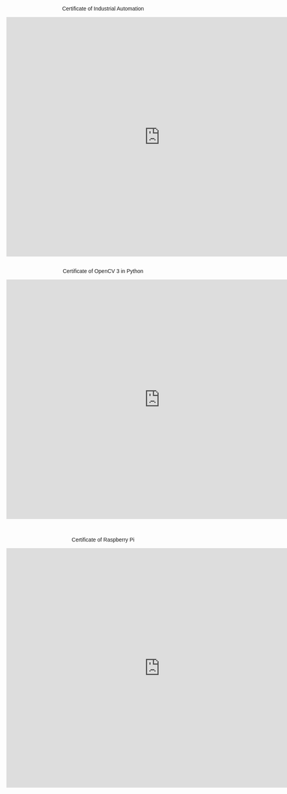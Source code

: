 <title>W3.CSS</title>
<meta name="viewport" content="width=device-width, initial-scale=1">
<link rel="stylesheet" href="https://www.w3schools.com/w3css/4/w3.css">
<link href="https://fonts.googleapis.com/css?family=Raleway" rel="stylesheet">
<style>
.w3-Raleway {
font-family: 'Raleway', sans-serif;
</style>

<div class="w3-container w3-Raleway">

<p align="center" class="w3-xxlarge">Certificate of Industrial Automation <br></p>
<embed src="https://drive.google.com/viewerng/viewer?embedded=true&url=https://github.com/JonathanBheri/Certificate/raw/master/CertificateOfCompletion_Learn%20Industrial%20Automation.pdf" width="800" height="625" align="center"> <br>
<br>
<p align="center" class="w3-xxlarge" >Certificate of OpenCV 3 in Python <br></p>
<embed src="https://drive.google.com/viewerng/viewer?embedded=true&url=https://github.com/JonathanBheri/Certificate/raw/master/CertificateOfCompletion_Opencv%20For%20Python%20Developers.pdf" width="800" height="625" align="center"><br>
<br>
<br>
<p align="center" class="w3-xxlarge">Certificate of Raspberry Pi <br></p>
<embed src="https://drive.google.com/viewerng/viewer?embedded=true&url=https://github.com/JonathanBheri/Certificate/raw/master/CertificateOfCompletion_Raspberry%20Pi%20Essential%20Training.pdf" width="800" height="625" align="center"> <br>
</div>

